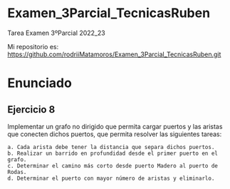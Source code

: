 # Examen_3Parcial_TecnicasRuben
Tarea Examen 3ºParcial 2022_23 


Mi repositorio es: https://github.com/rodriiMatamoros/Examen_3Parcial_TecnicasRuben.git

# Enunciado
## Ejercicio 8

Implementar un grafo no dirigido que permita cargar puertos y las aristas que conecten dichos puertos, que permita resolver las siguientes tareas:

    a. Cada arista debe tener la distancia que separa dichos puertos.
    b. Realizar un barrido en profundidad desde el primer puerto en el grafo.
    c. Determinar el camino más corto desde puerto Madero al puerto de Rodas.
    d. Determinar el puerto con mayor número de aristas y eliminarlo.
